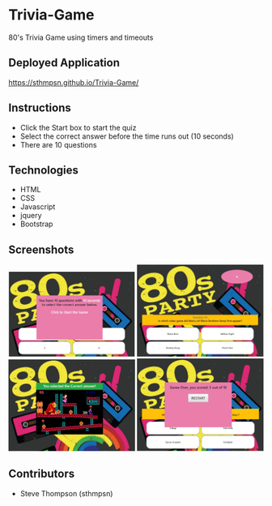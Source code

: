 # Trivia-Game
80's Trivia Game using timers and timeouts

## Deployed Application
https://sthmpsn.github.io/Trivia-Game/

## Instructions
* Click the Start box to start the quiz
* Select the correct answer before the time runs out (10 seconds)
* There are 10 questions

## Technologies
* HTML  
* CSS  
* Javascript  
* jquery  
* Bootstrap  

## Screenshots
<img src="design/screenshots/01-landing.jpg" width="250" alt="landing">
<img src="design/screenshots/02-questions.jpg" width="250" alt="questions">
<img src="design/screenshots/03-answer.jpg" width="250" alt="answer">
<img src="design/screenshots/04-gameOver.jpg" width="250" alt="gameOver">

## Contributors
* Steve Thompson (sthmpsn)

